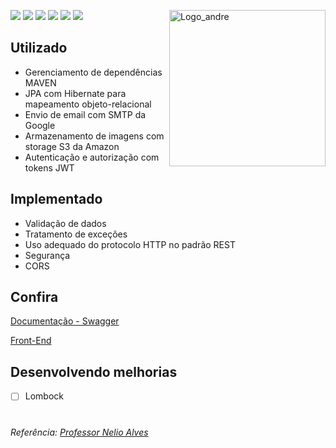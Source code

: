 <img scr="https://carvalhoandre.s3-sa-east-1.amazonaws.com/github/banner.png" align="center">


<img 
    src="https://carvalhoandre.s3-sa-east-1.amazonaws.com/adaptive-icon.png"
    min-width="250"
    max-width="250"
    width="250"
    align="right" 
    alt="Logo_andre">


<p align="left">
  <img src="https://img.shields.io/badge/Java-ED8B00?style=for-the-badge&logo=java&logoColor=white">
  <img src="https://img.shields.io/badge/Spring-6DB33F?style=for-the-badge&logo=spring&logoColor=white">
  <img src="https://img.shields.io/badge/MySQL-00000F?style=for-the-badge&logo=mysql&logoColor=white">
  <img src="https://img.shields.io/badge/Heroku-430098?style=for-the-badge&logo=heroku&logoColor=white">
  <img src="https://img.shields.io/badge/Amazon_AWS-232F3E?style=for-the-badge&logo=amazon-aws&logoColor=white">
  <img src="https://img.shields.io/badge/HTML5-E34F26?style=for-the-badge&logo=html5&logoColor=white">
</p>

## Utilizado
- Gerenciamento de dependências MAVEN
- JPA com Hibernate para mapeamento objeto-relacional 
- Envio de email com SMTP da Google
- Armazenamento de imagens com storage S3 da Amazon 
- Autenticação e autorização com tokens JWT 

## Implementado
- Validação de dados
- Tratamento de exceções 
- Uso adequado do protocolo HTTP no padrão REST 
- Segurança 
- CORS


## Confira
[Documentação - Swagger](https://sad-store.herokuapp.com/swagger-ui.html)

[Front-End](https://github.com/carvalhoandre/store-frontend) 

## Desenvolvendo melhorias
- [ ] Lombock 

#
_Referência: [Professor Nelio Alves](https://www.udemy.com/user/nelio-alves/)_


